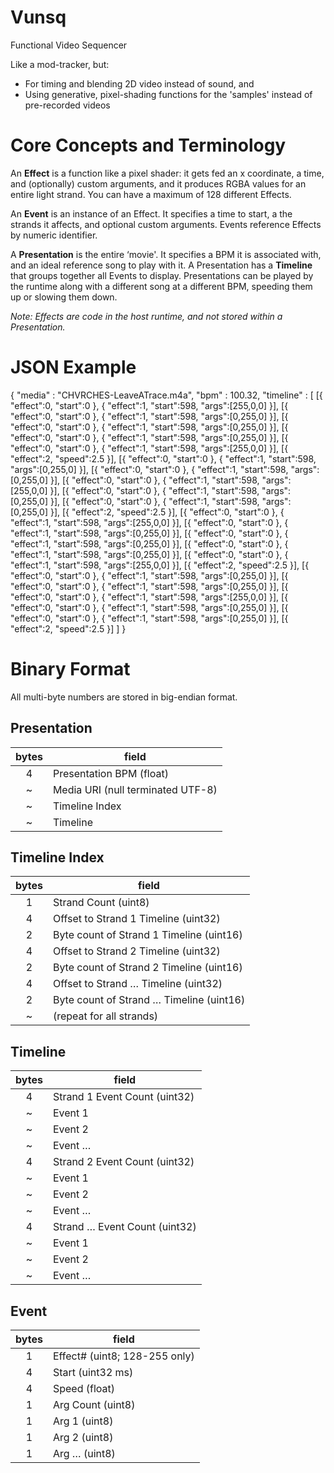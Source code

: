 # Vunsq
Functional Video Sequencer

Like a mod-tracker, but:

* For timing and blending 2D video instead of sound, and
* Using generative, pixel-shading functions for the 'samples' instead of pre-recorded videos


# Core Concepts and Terminology

An **Effect** is a function like a pixel shader: it gets fed an x coordinate, a time, and (optionally) custom arguments, and it produces RGBA values for an entire light strand.
You can have a maximum of 128 different Effects.

An **Event** is an instance of an Effect. It specifies a time to start, a the strands it affects, and optional custom arguments.
Events reference Effects by numeric identifier.

<!--
A **Pattern** is a re-usable grouping of Events.
You can have a maximum of 128 defined Patterns in a **Pattern Library**.

An **Instance** is (surprise!) an instance of a pattern. Like an Event, it specifies a time to start and a strand offset.
-->

A **Presentation** is the entire ‘movie'. It specifies a BPM it is associated with, and an ideal reference song to play with it.
A Presentation has <!-- a Pattern Library and --> a **Timeline** that groups together all Events <!-- and Instances --> to display.
Presentations can be played by the runtime along with a different song at a different BPM, speeding them up or slowing them down.

_Note: Effects are code in the host runtime, and not stored within a Presentation._

# JSON Example

{
   "media" : "CHVRCHES-LeaveATrace.m4a",
   "bpm"   : 100.32,
   "timeline" : [
      [{ "effect":0, "start":0 }, { "effect":1, "start":598, "args":[255,0,0] }],
      [{ "effect":0, "start":0 }, { "effect":1, "start":598, "args":[0,255,0] }],
      [{ "effect":0, "start":0 }, { "effect":1, "start":598, "args":[0,255,0] }],
      [{ "effect":0, "start":0 }, { "effect":1, "start":598, "args":[0,255,0] }],
      [{ "effect":0, "start":0 }, { "effect":1, "start":598, "args":[255,0,0] }],
      [{ "effect":2, "speed":2.5 }],
      [{ "effect":0, "start":0 }, { "effect":1, "start":598, "args":[0,255,0] }],
      [{ "effect":0, "start":0 }, { "effect":1, "start":598, "args":[0,255,0] }],
      [{ "effect":0, "start":0 }, { "effect":1, "start":598, "args":[255,0,0] }],
      [{ "effect":0, "start":0 }, { "effect":1, "start":598, "args":[0,255,0] }],
      [{ "effect":0, "start":0 }, { "effect":1, "start":598, "args":[0,255,0] }],
      [{ "effect":2, "speed":2.5 }],
      [{ "effect":0, "start":0 }, { "effect":1, "start":598, "args":[255,0,0] }],
      [{ "effect":0, "start":0 }, { "effect":1, "start":598, "args":[0,255,0] }],
      [{ "effect":0, "start":0 }, { "effect":1, "start":598, "args":[0,255,0] }],
      [{ "effect":0, "start":0 }, { "effect":1, "start":598, "args":[0,255,0] }],
      [{ "effect":0, "start":0 }, { "effect":1, "start":598, "args":[255,0,0] }],
      [{ "effect":2, "speed":2.5 }],
      [{ "effect":0, "start":0 }, { "effect":1, "start":598, "args":[0,255,0] }],
      [{ "effect":0, "start":0 }, { "effect":1, "start":598, "args":[0,255,0] }],
      [{ "effect":0, "start":0 }, { "effect":1, "start":598, "args":[255,0,0] }],
      [{ "effect":0, "start":0 }, { "effect":1, "start":598, "args":[0,255,0] }],
      [{ "effect":0, "start":0 }, { "effect":1, "start":598, "args":[0,255,0] }],
      [{ "effect":2, "speed":2.5 }]
   ]
}

# Binary Format

All multi-byte numbers are stored in big-endian format.

## Presentation

 bytes | field
:-----:|-----------------------------------
   4   | Presentation BPM (float)
   ~   | Media URI (null terminated UTF-8)
   ~   | Timeline Index
   ~   | Timeline


<!--
## Pattern Library

 bytes | field
:-----:|-----------------------------------
   1   | Pattern Count (uint8; max:128)
   2   | Pattern 128 Event Count (uint16)
   ~   | Pattern 128 Event 1
   ~   | Pattern 128 Event 2
   ~   | Pattern 128 Event …
   2   | Pattern 129 Event Count (uint16)
   ~   | Pattern 129 Event 1
   ~   | Pattern 129 Event 2
   ~   | Pattern 129 Event …
   2   | Pattern … Event Count (uint16)
   ~   | Pattern … Event 1
   ~   | Pattern … Event 2
   ~   | Pattern … Event …
-->

## Timeline Index

 bytes | field
:-----:|-----------------------------------------
   1   | Strand Count                    (uint8)
   4   | Offset to Strand 1 Timeline     (uint32)
   2   | Byte count of Strand 1 Timeline (uint16)
   4   | Offset to Strand 2 Timeline     (uint32)
   2   | Byte count of Strand 2 Timeline (uint16)
   4   | Offset to Strand … Timeline     (uint32)
   2   | Byte count of Strand … Timeline (uint16)
   ~   | (repeat for all strands)


## Timeline

 bytes | field
:-----:|-----------------------------------
   4   | Strand 1 Event Count (uint32)
   ~   | Event 1
   ~   | Event 2
   ~   | Event …
   4   | Strand 2 Event Count (uint32)
   ~   | Event 1
   ~   | Event 2
   ~   | Event …
   4   | Strand … Event Count (uint32)
   ~   | Event 1
   ~   | Event 2
   ~   | Event …


## Event

 bytes | field
:-----:|-----------------------------------
   1   | Effect#    (uint8; 128-255 only)
   4   | Start      (uint32 ms)
   4   | Speed      (float)
   1   | Arg Count  (uint8)
   1   | Arg 1      (uint8)
   1   | Arg 2      (uint8)
   1   | Arg …      (uint8)

<!--
## Instance

 bytes | field
:-----:|-----------------------------------
   1   | Pattern# (uint8; 0-127 only)
   4   | Start    (uint32 ms)
   4   | Speed    (float)
-->